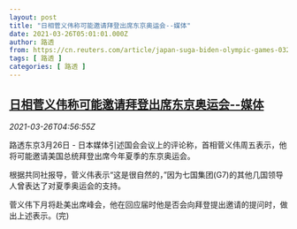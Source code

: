 ```yaml
---
layout: post
title: "日相菅义伟称可能邀请拜登出席东京奥运会--媒体"
date: 2021-03-26T05:01:01.000Z
author: 路透
from: https://cn.reuters.com/article/japan-suga-biden-olympic-games-0326-idCNKBS2BI0HK
tags: [ 路透 ]
categories: [ 路透 ]
---
```

<!--1616734861000-->
[日相菅义伟称可能邀请拜登出席东京奥运会--媒体](https://cn.reuters.com/article/japan-suga-biden-olympic-games-0326-idCNKBS2BI0HK)
------

<div>
<div><i>2021-03-26T04:56:55Z</i></div><p>路透东京3月26日 - 日本媒体引述国会会议上的评论称，首相菅义伟周五表示，他将可能邀请美国总统拜登出席今年夏季的东京奥运会。</p><p>根据共同社报导，菅义伟表示“这是很自然的，”因为七国集团(G7)的其他几国领导人曾表达了对夏季奥运会的支持。</p><p>菅义伟下月将赴美出席峰会，他在回应届时他是否会向拜登提出邀请的提问时，做出上述表示。(完)</p>
</div>

